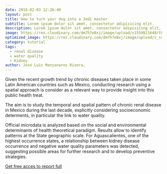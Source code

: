 ```yaml
---
date: 2018-02-03 12:26:40
layout: post
title: How to turn your dog into a Jedi master
subtitle: Lorem ipsum dolor sit amet, consectetur adipisicing elit.
description: Lorem ipsum dolor sit amet, consectetur adipisicing elit, sed do eiusmod tempor incididunt ut labore et dolore magna aliqua.
image: https://res.cloudinary.com/dm7h7e8xj/image/upload/v1559821648/theme8_knvabs.jpg
optimized_image: https://res.cloudinary.com/dm7h7e8xj/image/upload/c_scale,w_380/v1559821648/theme8_knvabs.jpg
category: tutorial
tags:
  - renal disease
  - water quality
  - Kidney
author: José Luis Manzanares Rivera.
---
```



Given the recent growth trend by chronic diseases taken place in some Latin American countries such as Mexico, conducting research using a spatial approach is consider as a relevant way to provide insight into this public health treat. 

The aim is to study the temporal and spatial pattern of chronic renal disease in Mexico during the last decade, explicitly considering socioeconomic determents, in particular the link to water quality.

Official microdata is analyzed based on the social and environmental determinants of health theoretical paradigm. Results allow to identify patterns at the State geographic
scale. For Aguascalientes, one of the highest occurrence states, a relationship between kidney disease occurrence and negative water quality parameters was detected, suggesting possible areas for further research and to develop preventive strategies.




[Get free acces to report full](http://docs.wixstatic.com/ugd/59a6db_ae95ca0f66f9482eb723e34b248dda49.pdf)

